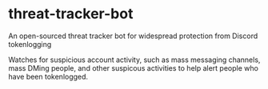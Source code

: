 # threat-tracker-bot
An open-sourced threat tracker bot for widespread protection from Discord tokenlogging

Watches for suspicious account activity, such as mass messaging channels, mass DMing people, and other suspicous activities to help alert people who have been tokenlogged.
